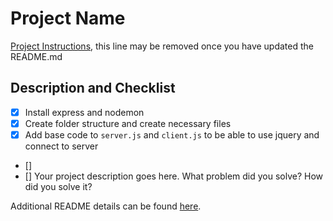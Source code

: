 # Project Name

[Project Instructions](./INSTRUCTIONS.md), this line may be removed once you have updated the README.md

## Description and Checklist 
- [x] Install express and nodemon
- [x] Create folder structure and create necessary files
- [x] Add base code to `server.js` and `client.js` to be able to use jquery and connect to server
- []
- []
Your project description goes here. What problem did you solve? How did you solve it?

Additional README details can be found [here](https://github.com/PrimeAcademy/readme-template/blob/master/README.md).
